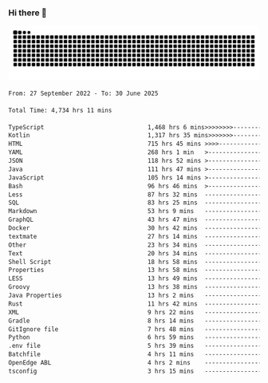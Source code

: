 ### Hi there 👋

<picture>
  <source media="(prefers-color-scheme: dark)" srcset="https://raw.githubusercontent.com/heyline/heyline/output/github-contribution-grid-snake-dark.svg">
  <source media="(prefers-color-scheme: light)" srcset="https://raw.githubusercontent.com/heyline/heyline/output/github-contribution-grid-snake.svg">
  <img alt="github contribution grid snake animation" src="https://raw.githubusercontent.com/heyline/heyline/output/github-contribution-grid-snake.svg">
</picture>

<!--START_SECTION:waka-->

```txt
From: 27 September 2022 - To: 30 June 2025

Total Time: 4,734 hrs 11 mins

TypeScript                             1,468 hrs 6 mins>>>>>>>>-----------------   31.01 %
Kotlin                                 1,317 hrs 35 mins>>>>>>>------------------   27.83 %
HTML                                   715 hrs 45 mins >>>>---------------------   15.12 %
YAML                                   268 hrs 1 min   >------------------------   05.66 %
JSON                                   118 hrs 52 mins >------------------------   02.51 %
Java                                   111 hrs 47 mins >------------------------   02.36 %
JavaScript                             105 hrs 14 mins >------------------------   02.22 %
Bash                                   96 hrs 46 mins  >------------------------   02.04 %
Less                                   87 hrs 32 mins  -------------------------   01.85 %
SQL                                    83 hrs 25 mins  -------------------------   01.76 %
Markdown                               53 hrs 9 mins   -------------------------   01.12 %
GraphQL                                43 hrs 47 mins  -------------------------   00.93 %
Docker                                 30 hrs 42 mins  -------------------------   00.65 %
textmate                               27 hrs 14 mins  -------------------------   00.58 %
Other                                  23 hrs 34 mins  -------------------------   00.50 %
Text                                   20 hrs 34 mins  -------------------------   00.43 %
Shell Script                           18 hrs 58 mins  -------------------------   00.40 %
Properties                             13 hrs 58 mins  -------------------------   00.30 %
LESS                                   13 hrs 49 mins  -------------------------   00.29 %
Groovy                                 13 hrs 38 mins  -------------------------   00.29 %
Java Properties                        13 hrs 2 mins   -------------------------   00.28 %
Rust                                   11 hrs 42 mins  -------------------------   00.25 %
XML                                    9 hrs 22 mins   -------------------------   00.20 %
Gradle                                 8 hrs 14 mins   -------------------------   00.17 %
GitIgnore file                         7 hrs 48 mins   -------------------------   00.16 %
Python                                 6 hrs 59 mins   -------------------------   00.15 %
.env file                              5 hrs 39 mins   -------------------------   00.12 %
Batchfile                              4 hrs 11 mins   -------------------------   00.09 %
OpenEdge ABL                           4 hrs 2 mins    -------------------------   00.09 %
tsconfig                               3 hrs 15 mins   -------------------------   00.07 %
```

<!--END_SECTION:waka-->

